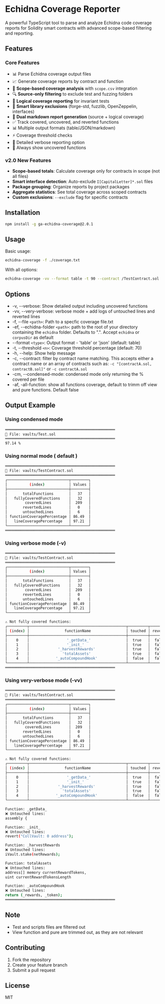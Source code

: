 # Echidna Coverage Reporter

A powerful TypeScript tool to parse and analyze Echidna code coverage reports for Solidity smart contracts with advanced scope-based filtering and reporting.

## Features

### Core Features
- 📊 Parse Echidna coverage output files
- 📈 Generate coverage reports by contract and function
- 🎯 **Scope-based coverage analysis** with `scope.csv` integration
- 🔍 **Source-only filtering** to exclude test and fuzzing folders
- 🧪 **Logical coverage reporting** for invariant tests
- 🚫 **Smart library exclusions** (forge-std, fuzzlib, OpenZeppelin, interfaces)
- 📝 **Dual markdown report generation** (source + logical coverage)
- ✅ Track covered, uncovered, and reverted functions
- 📊 Multiple output formats (table/JSON/markdown)
- ⚡ Coverage threshold checks
- 🔎 Detailed verbose reporting option
- 🎨 Always show uncovered functions

### v2.0 New Features
- **Scope-based totals**: Calculate coverage only for contracts in scope (not all files)
- **Smart interface detection**: Auto-exclude `I[CapitalLetter]*.sol` files
- **Package grouping**: Organize reports by project packages
- **Aggregate statistics**: See total coverage across scoped contracts
- **Custom exclusions**: `--exclude` flag for specific contracts

## Installation

```bash
npm install -g ga-echidna-coverage@2.0.1
```

## Usage

Basic usage:

```bash
echidna-coverage -f ./coverage.txt
```

With all options:

```bash
echidna-coverage -vv --format table -t 90 --contract /TestContract.sol
```

## Options

- -v, --verbose: Show detailed output including uncovered functions
- -vv, --very-verbose: verbose mode + add logs of untouched lines and reverted lines
- -f, --file `<path>`: Path to a specfic coverage file.txt
- -ef, --echidna-folder `<path>`: path to the root of your directory containing the `echidna` folder. Defaults to ".". Accept `echidna` or `corpusDir` as default
- --format `<type>`: Output format - 'table' or 'json' (default: table)
- -t, --threshold `<n>`: Coverage threshold percentage (default: 70)
- -h, --help: Show help message
- -c, --contract: filter by contract name matching. This accepts either a contract name or an array of contracts such as: `-c "[contractA.sol, contractB.sol]"` or `-c contractA.sol`
- -cm, --condensed-mode: condensed mode only returning the % covered per file
- -af, -all-function: show all functions coverage, default to trimm off view and pure functions. Default false

## Output Example

### Using condensed mode

```bash
══════════════════════════════════════════════════
📄 File: vaults/Test.sol
══════════════════════════════════════════════════
97.14 %
```

### Using normal mode ( default )

```bash
══════════════════════════════════════════════════
📄 File: vaults/TestContract.sol
══════════════════════════════════════════════════
┌────────────────────────────┬────────┐
│          (index)           │ Values │
├────────────────────────────┼────────┤
│       totalFunctions       │   37   │
│   fullyCoveredFunctions    │   32   │
│        coveredLines        │  209   │
│       revertedLines        │   0    │
│       untouchedLines       │   6    │
│ functionCoveragePercentage │ 86.49  │
│   lineCoveragePercentage   │ 97.21  │
└────────────────────────────┴────────┘
══════════════════════════════════════════════════
```

### Using verbose mode (-v)

```bash
══════════════════════════════════════════════════
📄 File: vaults/TestContract.sol
══════════════════════════════════════════════════
┌────────────────────────────┬────────┐
│          (index)           │ Values │
├────────────────────────────┼────────┤
│       totalFunctions       │   37   │
│   fullyCoveredFunctions    │   32   │
│        coveredLines        │  209   │
│       revertedLines        │   0    │
│       untouchedLines       │   6    │
│ functionCoveragePercentage │ 86.49  │
│   lineCoveragePercentage   │ 97.21  │
└────────────────────────────┴────────┘

⚠️ Not fully covered functions:
┌─────────┬────────────────────────────────────────────┬─────────┬──────────┬────────────────┐
│ (index) │                functionName                │ touched │ reverted │ untouchedLines │
├─────────┼────────────────────────────────────────────┼─────────┼──────────┼────────────────┤
│    0    │                 '_getData_'                │  true   │  false   │       1        │
│    1    │                 '_init_'                   │  true   │  false   │       1        │
│    2    │             '_harvestRewards'              │  true   │  false   │       1        │
│    3    │               'totalAssets'                │  true   │  false   │       2        │
│    4    │            '_autoCompoundHook'             │  false  │  false   │       1        │
└─────────┴────────────────────────────────────────────┴─────────┴──────────┴────────────────┘
══════════════════════════════════════════════════
```

### Using very-verbose mode (-vv)

```bash
══════════════════════════════════════════════════
📄 File: vaults/TestContract.sol
══════════════════════════════════════════════════
┌────────────────────────────┬────────┐
│          (index)           │ Values │
├────────────────────────────┼────────┤
│       totalFunctions       │   37   │
│   fullyCoveredFunctions    │   32   │
│        coveredLines        │  209   │
│       revertedLines        │   0    │
│       untouchedLines       │   6    │
│ functionCoveragePercentage │ 86.49  │
│   lineCoveragePercentage   │ 97.21  │
└────────────────────────────┴────────┘

⚠️ Not fully covered functions:
┌─────────┬────────────────────────────────────────────┬─────────┬──────────┬────────────────┐
│ (index) │                functionName                │ touched │ reverted │ untouchedLines │
├─────────┼────────────────────────────────────────────┼─────────┼──────────┼────────────────┤
│    0    │                 '_getData_'                │  true   │  false   │       1        │
│    1    │                 '_init_'                   │  true   │  false   │       1        │
│    2    │             '_harvestRewards'              │  true   │  false   │       1        │
│    3    │               'totalAssets'                │  true   │  false   │       2        │
│    4    │            '_autoCompoundHook'             │  false  │  false   │       1        │
└─────────┴────────────────────────────────────────────┴─────────┴──────────┴────────────────┘

Function: _getData_
❌ Untouched lines:
assembly {

Function: _init_
❌ Untouched lines:
revert("CollVault: 0 address");

Function: _harvestRewards
❌ Untouched lines:
iVault.stake(netRewards);

Function: totalAssets
❌ Untouched lines:
address[] memory currentRewardTokens,
uint currentRewardTokensLength

Function: _autoCompoundHook
❌ Untouched lines:
return (_rewards, _token);
══════════════════════════════════════════════════
```

## Note

- Test and scripts files are filtered out
- View function and pure are trimmed out, as they are not relevant

## Contributing

1. Fork the repository
2. Create your feature branch
3. Submit a pull request

## License

MIT
